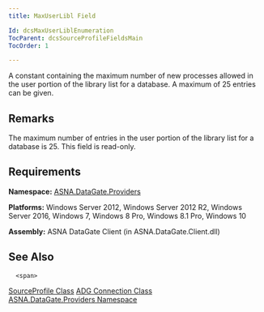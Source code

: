 ```yaml
---
title: MaxUserLibl Field

Id: dcsMaxUserLiblEnumeration
TocParent: dcsSourceProfileFieldsMain
TocOrder: 1

---
```


A constant containing the maximum number of new processes allowed in the user portion of the library list for a database. A maximum of 25 entries can be given.
## Remarks

The maximum number of entries in the user portion of the library list for a database is 25. This field is read-only.
## Requirements

**Namespace:** [ ASNA.DataGate.Providers](datagate-providers-namespace.html) 

**Platforms:** Windows Server 2012, Windows Server 2012 R2, Windows Server 2016, Windows 7, Windows 8 Pro, Windows 8.1 Pro, Windows 10

**Assembly:** ASNA DataGate Client (in ASNA.DataGate.Client.dll)
## See Also


      <span>
[SourceProfile Class](source-profile-class.html)
[ADG Connection Class](adg-connection-class.html)
      </span>
      <br />
[ASNA.DataGate.Providers Namespace](datagate-providers-namespace.html)

